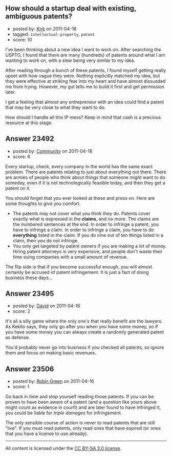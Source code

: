## How should a startup deal with existing, ambiguous patents?

- posted by: [Kirk](https://stackexchange.com/users/-1/520-kirk) on 2011-04-16
- tagged: `intellectual-property`, `patent`
- score: 10

I've been thinking about a new idea I want to work on. After searching the USPTO, I found that there are many (hundreds) of patents around what I am wanting to work on, with a slew being very similar to my idea.

After reading through a bunch of these patents, I found myself getting really upset with how vague they were. Nothing explicitly matched my idea, but they were effective at striking fear into my heart and have almost dissuaded me from trying. However, my gut tells me to build it first and get permission later.

I get a feeling that almost any entrepreneur with an idea could find a patent that may be very close to what they want to do.

How should I handle all this IP mess? Keep in mind that cash is a precious resource at this stage.


## Answer 23492

- posted by: [Community](https://stackexchange.com/users/-1/-1-community) on 2011-04-16
- score: 6

Every startup, check, every company in the world has the same exact problem.  There are patents relating to just about everything out there.  There are armies of people who think about things that someone might want to do someday, even if it is not technologically feasible today, and then they get a patent on it.  

You should forget that you ever looked at these and press on.  Here are some thoughts to give you comfort.

 - The patents may not cover what you think they do.  Patents cover exactly what is expressed in the **claims**, and no more.  The claims are the numbered sentences at the end.  In order to infringe a patent, you have to infringe a claim.  In order to infringe a claim, you have to do **everything** listed in the claim.  If you do nine out of ten things listed in a claim, then you do not infringe.  
 - You only get targeted by patent owners if you are making a lot of money.  Hiring patent attorneys is very expensive, and people don't waste their time suing companies with a small amount of revenue.

The flip side is that if you become successful enough, you will almost certainly be accused of patent infringement.  It is just a fact of doing business these days...




## Answer 23495

- posted by: [David](https://stackexchange.com/users/-1/5460-david) on 2011-04-16
- score: 2

It's all a silly game where the only one's that really benefit are the lawyers. As Kekito says, they only go after you when you have some money, so if you have some money you can always create a randomly generated patent as defense.

You'd probably never go into business if you checked all patents, so ignore them and focus on making basic revenues.


## Answer 23506

- posted by: [Robin Green](https://stackexchange.com/users/-1/9712-robin-green) on 2011-04-16
- score: 1

Go back in time and stop yourself reading those patents. If you can be proven to have been aware of a patent (and a question like yours above might count as evidence in court!) and are later found to have infringed it, you could be liable for *triple damages* for infringement.

The only sensible course of action is never to read patents that are still "live". If you must read patents, only read ones that have expired (or ones that you have a license to use already).



---

All content is licensed under the [CC BY-SA 3.0 license](https://creativecommons.org/licenses/by-sa/3.0/).
